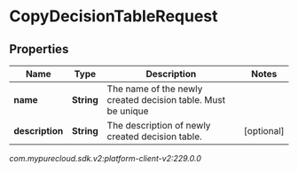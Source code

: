 # CopyDecisionTableRequest


## Properties

| Name | Type | Description | Notes |
| ------------ | ------------- | ------------- | ------------- |
| **name** | **String** | The name of the newly created decision table. Must be unique |  |
| **description** | **String** | The description of newly created decision table. |  [optional] |




_com.mypurecloud.sdk.v2:platform-client-v2:229.0.0_
